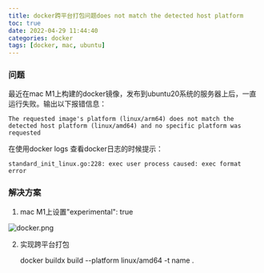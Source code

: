 ```yaml
---
title: docker跨平台打包问题does not match the detected host platform
toc: true
date: 2022-04-29 11:44:40
categories: docker
tags: [docker, mac, ubuntu]
---
```


### 问题

最近在mac M1上构建的docker镜像，发布到ubuntu20系统的服务器上后，一直运行失败。输出以下报错信息：

```
The requested image's platform (linux/arm64) does not match the detected host platform (linux/amd64) and no specific platform was requested
```

在使用docker logs 查看docker日志的时候提示：

```
standard_init_linux.go:228: exec user process caused: exec format error​
```

### 解决方案

1. mac M1上设置"experimental": true 

  ![docker.png](/../images/docker.png)

2. 实现跨平台打包

	docker buildx build --platform linux/amd64 -t name .  